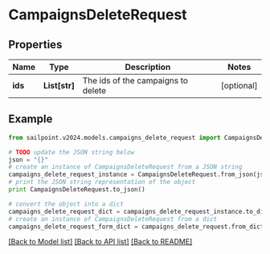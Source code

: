 # CampaignsDeleteRequest


## Properties

Name | Type | Description | Notes
------------ | ------------- | ------------- | -------------
**ids** | **List[str]** | The ids of the campaigns to delete | [optional] 

## Example

```python
from sailpoint.v2024.models.campaigns_delete_request import CampaignsDeleteRequest

# TODO update the JSON string below
json = "{}"
# create an instance of CampaignsDeleteRequest from a JSON string
campaigns_delete_request_instance = CampaignsDeleteRequest.from_json(json)
# print the JSON string representation of the object
print CampaignsDeleteRequest.to_json()

# convert the object into a dict
campaigns_delete_request_dict = campaigns_delete_request_instance.to_dict()
# create an instance of CampaignsDeleteRequest from a dict
campaigns_delete_request_form_dict = campaigns_delete_request.from_dict(campaigns_delete_request_dict)
```
[[Back to Model list]](../README.md#documentation-for-models) [[Back to API list]](../README.md#documentation-for-api-endpoints) [[Back to README]](../README.md)


